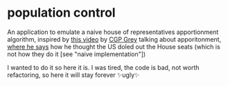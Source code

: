 # population control
An application to emulate a naive house of representatives apportionment algorithm, 
inspired by [this video](https://www.youtube.com/watch?v=6JN4RI7nkes) by 
[CGP Grey](https://www.youtube.com/channel/UC2C_jShtL725hvbm1arSV9w) talking about 
apporitonment, [where he says](https://youtu.be/6JN4RI7nkes?t=438) how he thought 
the US doled out the House seats (which is not how they do it [see "naive implementation"])

I wanted to do it so here it is.
I was tired, the code is bad, not worth refactoring, so here it will stay forever ✨ugly✨ 
